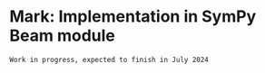 # Mark: Implementation in SymPy Beam module

```{warning}
Work in progress, expected to finish in July 2024
```